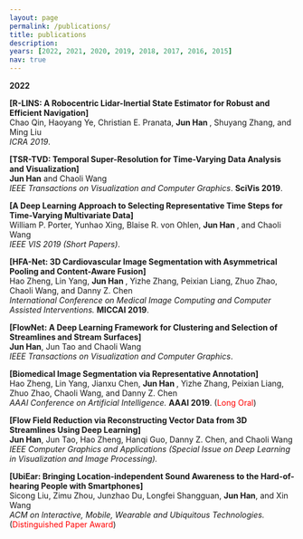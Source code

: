 ```yaml
---
layout: page
permalink: /publications/
title: publications
description: 
years: [2022, 2021, 2020, 2019, 2018, 2017, 2016, 2015]
nav: true
---
```


<div class="publications">
  
  <b> 2022 </b>
  
<b>[R-LINS: A Robocentric Lidar-Inertial State Estimator for Robust and Efficient Navigation]</b> <br> 
Chao Qin, Haoyang Ye, Christian E. Pranata, <b> Jun Han </b>, Shuyang Zhang, and Ming Liu <br>
<i>ICRA 2019</i>. <br>


<b>[TSR-TVD: Temporal Super-Resolution for Time-Varying Data Analysis and Visualization]</b> <br> 
<b>Jun Han</b> and Chaoli Wang <br>
<i>IEEE Transactions on Visualization and Computer Graphics</i>. <b>SciVis 2019</b>. <br>



<b>[A Deep Learning Approach to Selecting Representative Time Steps for Time-Varying Multivariate Data]</b> <br>
William P. Porter, Yunhao Xing, Blaise R. von Ohlen, <b>Jun Han </b>, and Chaoli Wang <br>
<i>IEEE VIS 2019 (Short Papers)</i>. <br>

<b>[HFA-Net: 3D Cardiovascular Image Segmentation with Asymmetrical Pooling and Content-Aware Fusion]</b> <br>
Hao Zheng, Lin Yang, <b> Jun Han </b>, Yizhe Zhang, Peixian Liang, Zhuo Zhao, Chaoli Wang, and Danny Z. Chen <br>
<i>International Conference on Medical Image Computing and Computer Assisted Interventions.</i> <b>MICCAI 2019</b>. <br>


<b>[FlowNet: A Deep Learning Framework for Clustering and Selection of Streamlines and Stream Surfaces]</b> <br>
<b>Jun Han</b>, Jun Tao and Chaoli Wang <br>
<i>IEEE Transactions on Visualization and Computer Graphics</i>. <br>


<b>[Biomedical Image Segmentation via Representative Annotation]</b><br>
Hao Zheng, Lin Yang, Jianxu Chen, <b> Jun Han </b>, Yizhe Zhang, Peixian Liang, Zhuo Zhao, Chaoli Wang, and Danny Z. Chen <br> <i>AAAI Conference on Artificial Intelligence.</i> <b>AAAI 2019</b>. (<span style="color:red">Long Oral</span>) <br>

<b>[Flow Field Reduction via Reconstructing Vector Data from 3D Streamlines Using Deep Learning]</b> <br>
<b> Jun Han</b>, Jun Tao, Hao Zheng, Hanqi Guo, Danny Z. Chen, and Chaoli Wang <br>
<i>IEEE Computer Graphics and Applications (Special Issue on Deep Learning in Visualization and Image Processing).</i> <br>


<b>[UbiEar: Bringing Location-independent Sound Awareness to the Hard-of-hearing People with Smartphones]</b> <br>
Sicong Liu, Zimu Zhou, Junzhao Du, Longfei Shangguan, <b> Jun Han</b>, and Xin Wang <br>
<i>ACM on Interactive, Mobile, Wearable and Ubiquitous Technologies.</i> (<span style="color:red">Distinguished Paper Award</span>) 



  
  
</div>
